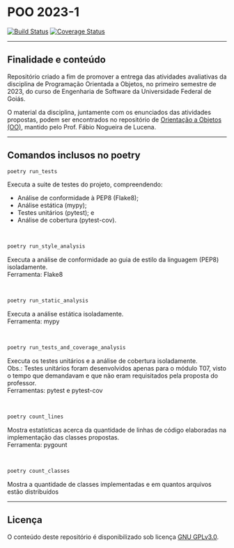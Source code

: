 # POO 2023-1
 [![Build Status](https://app.travis-ci.com/vmvuno/poo-2023-01.svg?branch=main)](https://app.travis-ci.com/vmvuno/poo-2023-01) [![Coverage Status](https://coveralls.io/repos/github/vmvuno/poo-2023-01/badge.svg?branch=main)](https://coveralls.io/github/vmvuno/poo-2023-01?branch=main)

___

## Finalidade e conteúdo
Repositório criado a fim de promover a entrega das atividades avaliativas da disciplina de Programação Orientada a Objetos, no primeiro semestre de 2023, do curso de Engenharia de Software da Universidade Federal de Goiás.  

O material da disciplina, juntamente com os enunciados das atividades propostas, podem ser encontrados no repositório de [Orientação a Objetos (OO)](https://www.github.com/kyriosdata/oo), mantido pelo Prof. Fábio Nogueira de Lucena.

___

## Comandos inclusos no poetry

```sh
poetry run_tests
```
Executa a suite de testes do projeto, compreendendo:
- Análise de conformidade à PEP8 (Flake8);
- Análise estática (mypy);
- Testes unitários (pytest); e
- Análise de cobertura (pytest-cov).

<br>

```sh
poetry run_style_analysis
```
Executa a análise de conformidade ao guia de estilo da linguagem (PEP8) isoladamente.  
Ferramenta: Flake8

<br>

```sh
poetry run_static_analysis
```
Executa a análise estática isoladamente.  
Ferramenta: mypy

<br>

```sh
poetry run_tests_and_coverage_analysis
```
Executa os testes unitários e a análise de cobertura isoladamente.  
Obs.: Testes unitários foram desenvolvidos apenas para o módulo T07, visto o tempo que demandavam e que não eram requisitados pela proposta do professor.  
Ferramentas: pytest e pytest-cov

<br>

```sh
poetry count_lines
```
Mostra estatísticas acerca da quantidade de linhas de código elaboradas na implementação das classes propostas.  
Ferramenta: pygount

<br>

```sh
poetry count_classes
```
Mostra a quantidade de classes implementadas e em quantos arquivos estão distribuídos
___

## Licença
O conteúdo deste repositório é disponibilizado sob licença [GNU GPLv3.0](LICENSE).

